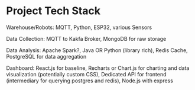 # Project Tech Stack

Warehouse/Robots: MQTT, Python, ESP32, various Sensors

Data Collection: MQTT to Kakfa Broker, MongoDB for raw storage

Data Analysis: Apache Spark?, Java OR Python (library rich), Redis Cache, PostgreSQL for data aggregation

Dashboard: React.js for baseline, Recharts or Chart.js for charting and data visualization (potentially custom CSS), Dedicated API for frontend (intermediary for querying postgres and redis), Node.js with express 
